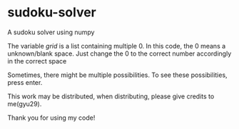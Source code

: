 # sudoku-solver

A sudoku solver using numpy

The variable _grid_ is a list containing multiple 0.
In this code, the 0 means a unknown/blank space.
Just change the 0 to the correct number accordingly in the correct space

Sometimes, there might be multiple possibilities.
To see these possibilities, press enter.

This work may be distributed, when distributing, please give credits to me(gyu29).

Thank you for using my code!
